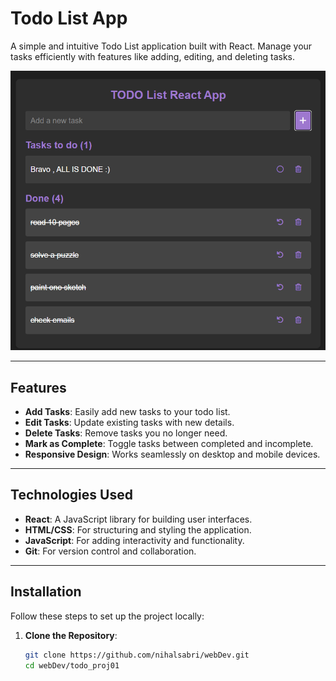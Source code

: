 # Todo List App

A simple and intuitive Todo List application built with React. Manage your tasks efficiently with features like adding, editing, and deleting tasks.

![Todo List App Screenshot](./screen.png) 

---

## Features

- **Add Tasks**: Easily add new tasks to your todo list.
- **Edit Tasks**: Update existing tasks with new details.
- **Delete Tasks**: Remove tasks you no longer need.
- **Mark as Complete**: Toggle tasks between completed and incomplete.
- **Responsive Design**: Works seamlessly on desktop and mobile devices.

---

## Technologies Used

- **React**: A JavaScript library for building user interfaces.
- **HTML/CSS**: For structuring and styling the application.
- **JavaScript**: For adding interactivity and functionality.
- **Git**: For version control and collaboration.

---

## Installation

Follow these steps to set up the project locally:

1. **Clone the Repository**:
   ```bash
   git clone https://github.com/nihalsabri/webDev.git
   cd webDev/todo_proj01
